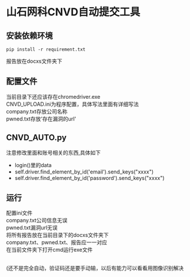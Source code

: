 # 山石网科CNVD自动提交工具
## 安装依赖环境

```shell
pip install -r requirement.txt
```

报告放在docxs文件夹下
## 配置文件

当前目录下还应该存在chromedriver.exe  
CNVD_UPLOAD.ini为程序配置，具体写法里面有详细写法  
company.txt存放公司名称  
pwned.txt存放'存在漏洞的url'  
 
## CNVD_AUTO.py
注意修改里面和账号相关的东西,具体如下  
+ login()里的data
+ self.driver.find_element_by_id('email').send_keys("xxxx")
+ self.driver.find_element_by_id('password').send_keys("xxxx")

## 运行 
配置ini文件  
company.txt公司信息无误  
pwned.txt漏洞url无误  
将所有报告放在当前目录下的docxs文件夹下  
company.txt、pwned.txt、报告应一一对应  
在当前文件夹下打开cmd运行exe文件  

## 
(还不是完全自动，验证码还是要手动输，以后有能力可以看看用图像识别解决
